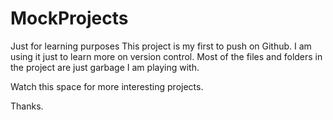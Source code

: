 MockProjects
============

Just for learning purposes
This project is my first to push on Github.
I am using it just to learn more on version control.
Most of the files and folders in the project are just garbage I am playing with.


Watch this space for more interesting projects.


Thanks.

